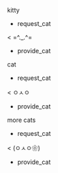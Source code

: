kitty
* request_cat

< =^._.^=
* provide_cat

cat
* request_cat

< ㅇㅅㅇ
* provide_cat

more cats
* request_cat

< (ㅇㅅㅇ❀)
* provide_cat
